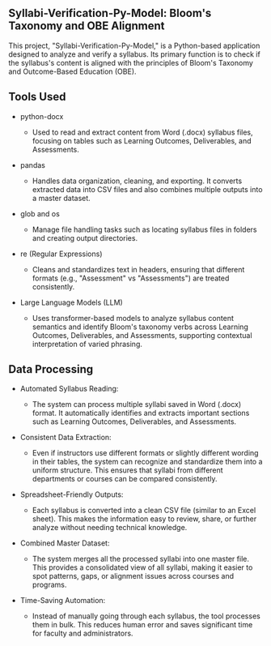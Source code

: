 ## Syllabi-Verification-Py-Model: Bloom's Taxonomy and OBE Alignment

This project, "Syllabi-Verification-Py-Model," is a Python-based application designed to analyze and verify a syllabus. Its primary function is to check if the syllabus's content is aligned with the principles of Bloom's Taxonomy and Outcome-Based Education (OBE).  

## Tools Used

+ python-docx  
  - Used to read and extract content from Word (.docx) syllabus files, focusing on tables such as Learning Outcomes, Deliverables, and Assessments.

+ pandas  
  - Handles data organization, cleaning, and exporting. It converts extracted data into CSV files and also combines multiple outputs into a master dataset.

+ glob and os  
  - Manage file handling tasks such as locating syllabus files in folders and creating output directories.

+ re (Regular Expressions)  
  - Cleans and standardizes text in headers, ensuring that different formats (e.g., "Assessment" vs "Assessments") are treated consistently.

+ Large Language Models (LLM)  
  - Uses transformer-based models to analyze syllabus content semantics and identify Bloom's taxonomy verbs across Learning Outcomes, Deliverables, and Assessments, supporting contextual interpretation of varied phrasing.

## Data Processing

+ Automated Syllabus Reading:  
  - The system can process multiple syllabi saved in Word (.docx) format. It automatically identifies and extracts important sections such as Learning Outcomes, Deliverables, and Assessments.

+ Consistent Data Extraction:  
  - Even if instructors use different formats or slightly different wording in their tables, the system can recognize and standardize them into a uniform structure. This ensures that syllabi   from different departments or courses can be compared consistently.

+ Spreadsheet-Friendly Outputs:  
  - Each syllabus is converted into a clean CSV file (similar to an Excel sheet). This makes the information easy to review, share, or further analyze without needing technical knowledge.

+ Combined Master Dataset:  
  - The system merges all the processed syllabi into one master file. This provides a consolidated view of all syllabi, making it easier to spot patterns, gaps, or alignment issues across courses and programs.

+ Time-Saving Automation:  
  - Instead of manually going through each syllabus, the tool processes them in bulk. This reduces human error and saves significant time for faculty and administrators.



